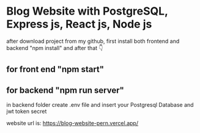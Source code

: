 # Blog Website with PostgreSQL, Express js, React js, Node js

after download project from my github, first install both frontend and backend "npm install" and after that :point_down:

## for front end "npm start"

## for backend "npm run server"

in backend folder create .env file and insert your Postgresql Database and jwt token secret

website url is:   https://blog-website-pern.vercel.app/
